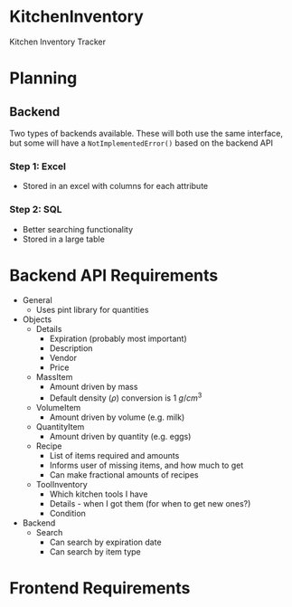 # KitchenInventory
Kitchen Inventory Tracker

# Planning


## Backend
Two types of backends available. These will both use the same interface, but some will have a ```NotImplementedError()``` based on the backend API
### Step 1: Excel
- Stored in an excel with columns for each attribute
### Step 2: SQL
- Better searching functionality
- Stored in a large table

# Backend API Requirements
- General
  - Uses pint library for quantities
- Objects
  - Details
    - Expiration (probably most important)
    - Description
    - Vendor
    - Price
  - MassItem
    - Amount driven by mass
    - Default density ($\rho$) conversion is $1\ g/cm^3$
  - VolumeItem
    - Amount driven by volume (e.g. milk)
  - QuantityItem
    - Amount driven by quantity (e.g. eggs)
  - Recipe
    - List of items required and amounts
    - Informs user of missing items, and how much to get
    - Can make fractional amounts of recipes
  - ToolInventory
    - Which kitchen tools I have
    - Details - when I got them (for when to get new ones?)
    - Condition
- Backend
  - Search 
    - Can search by expiration date
    - Can search by item type

# Frontend Requirements